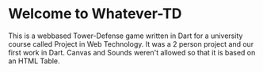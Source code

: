 # Welcome to Whatever-TD
This is a webbased Tower-Defense game written in Dart for a university course called Project in Web Technology. 
It was a 2 person project and our first work in Dart. Canvas and Sounds weren't allowed so that it is based on an HTML Table.
